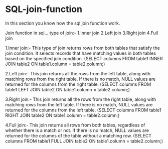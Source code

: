 # SQL-join-function
In this section you know how the sql join function work.

Join function in sql...
type of join:-
           1.Inner join
           2.Left join 
           3.Right join
           4.Full join

1.Inner join:-
            This type of join returns rows from both tables that satisfy the join condition.
            It selects records that have matching values in both tables based on the specified join condition.
            (SELECT columns
              FROM table1
              INNER JOIN table2 ON table1.column = table2.column;)

            
2.Left join:-
           This join returns all the rows from the left table, along with matching rows from the right table.
           If there is no match, NULL values are returned for the columns from the right table.
           (SELECT columns
          FROM table1
          LEFT JOIN table2 ON table1.column = table2.column;)

3.Right join:-
            This join returns all the rows from the right table, along with matching rows from the left table. 
            If there is no match, NULL values are returned for the columns from the left table.
            (SELECT columns
             FROM table1
            RIGHT JOIN table2 ON table1.column = table2.column;)

4.Full join:-
            This join returns all rows from both tables, regardless of whether there is a match or not.
            If there is no match, NULL values are returned for the columns of the table without a matching row.
            (SELECT columns
             FROM table1
            FULL JOIN table2 ON table1.column = table2.column;)


